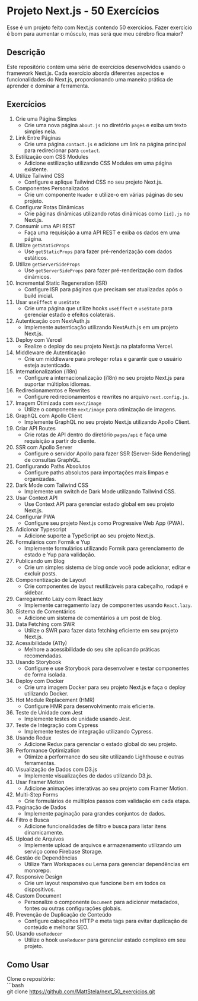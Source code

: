 # Projeto Next.js - 50 Exercícios

Esse é um projeto feito com Next.js contendo 50 exercícios. Fazer exercício é bom para aumentar o músculo, mas será que meu cérebro fica maior?

## Descrição

Este repositório contém uma série de exercícios desenvolvidos usando o framework Next.js. Cada exercício aborda diferentes aspectos e funcionalidades do Next.js, proporcionando uma maneira prática de aprender e dominar a ferramenta.

## Exercícios

1. Crie uma Página Simples
   - Crie uma nova página `about.js` no diretório `pages` e exiba um texto simples nela.
2. Link Entre Páginas
   - Crie uma página `contact.js` e adicione um link na página principal para redirecionar para `contact`.
3. Estilização com CSS Modules
   - Adicione estilização utilizando CSS Modules em uma página existente.
4. Utilize Tailwind CSS
   - Configure e aplique Tailwind CSS no seu projeto Next.js.
5. Componentes Personalizados
   - Crie um componente `Header` e utilize-o em várias páginas do seu projeto.
6. Configurar Rotas Dinâmicas
   - Crie páginas dinâmicas utilizando rotas dinâmicas como `[id].js` no Next.js.
7. Consumir uma API REST
   - Faça uma requisição a uma API REST e exiba os dados em uma página.
8. Utilize `getStaticProps`
   - Use `getStaticProps` para fazer pré-renderização com dados estáticos.
9. Utilize `getServerSideProps`
   - Use `getServerSideProps` para fazer pré-renderização com dados dinâmicos.
10. Incremental Static Regeneration (ISR)
    - Configure ISR para páginas que precisam ser atualizadas após o build inicial.
11. Usar `useEffect` e `useState`
    - Crie uma página que utilize hooks `useEffect` e `useState` para gerenciar estado e efeitos colaterais.
12. Autenticação com NextAuth.js
    - Implemente autenticação utilizando NextAuth.js em um projeto Next.js.
13. Deploy com Vercel
    - Realize o deploy do seu projeto Next.js na plataforma Vercel.
14. Middleware de Autenticação
    - Crie um middleware para proteger rotas e garantir que o usuário esteja autenticado.
15. Internationalization (i18n)
    - Configure a internacionalização (i18n) no seu projeto Next.js para suportar múltiplos idiomas.
16. Redirecionamentos e Rewrites
    - Configure redirecionamentos e rewrites no arquivo `next.config.js`.
17. Imagem Otimizada com `next/image`
    - Utilize o componente `next/image` para otimização de imagens.
18. GraphQL com Apollo Client
    - Implemente GraphQL no seu projeto Next.js utilizando Apollo Client.
19. Criar API Routes
    - Crie rotas de API dentro do diretório `pages/api` e faça uma requisição a partir do cliente.
20. SSR com Apollo Server
    - Configure o servidor Apollo para fazer SSR (Server-Side Rendering) de consultas GraphQL.
21. Configurando Paths Absolutos
    - Configure paths absolutos para importações mais limpas e organizadas.
22. Dark Mode com Tailwind CSS
    - Implemente um switch de Dark Mode utilizando Tailwind CSS.
23. Usar Context API
    - Use Context API para gerenciar estado global em seu projeto Next.js.
24. Configurar PWA
    - Configure seu projeto Next.js como Progressive Web App (PWA).
25. Adicionar Typescript
    - Adicione suporte a TypeScript ao seu projeto Next.js.
26. Formulários com Formik e Yup
    - Implemente formulários utilizando Formik para gerenciamento de estado e Yup para validação.
27. Publicando um Blog
    - Crie um simples sistema de blog onde você pode adicionar, editar e excluir posts.
28. Componentização de Layout
    - Crie componentes de layout reutilizáveis para cabeçalho, rodapé e sidebar.
29. Carregamento Lazy com React.lazy
    - Implemente carregamento lazy de componentes usando `React.lazy`.
30. Sistema de Comentários
    - Adicione um sistema de comentários a um post de blog.
31. Data Fetching com SWR
    - Utilize o SWR para fazer data fetching eficiente em seu projeto Next.js.
32. Acessibilidade (A11y)
    - Melhore a acessibilidade do seu site aplicando práticas recomendadas.
33. Usando Storybook
    - Configure e use Storybook para desenvolver e testar componentes de forma isolada.
34. Deploy com Docker
    - Crie uma imagem Docker para seu projeto Next.js e faça o deploy utilizando Docker.
35. Hot Module Replacement (HMR)
    - Configure HMR para desenvolvimento mais eficiente.
36. Teste de Unidade com Jest
    - Implemente testes de unidade usando Jest.
37. Teste de Integração com Cypress
    - Implemente testes de integração utilizando Cypress.
38. Usando Redux
    - Adicione Redux para gerenciar o estado global do seu projeto.
39. Performance Optimization
    - Otimize a performance do seu site utilizando Lighthouse e outras ferramentas.
40. Visualização de Dados com D3.js
    - Implemente visualizações de dados utilizando D3.js.
41. Usar Framer Motion
    - Adicione animações interativas ao seu projeto com Framer Motion.
42. Multi-Step Forms
    - Crie formulários de múltiplos passos com validação em cada etapa.
43. Paginação de Dados
    - Implemente paginação para grandes conjuntos de dados.
44. Filtro e Busca
    - Adicione funcionalidades de filtro e busca para listar itens dinamicamente.
45. Upload de Arquivos
    - Implemente upload de arquivos e armazenamento utilizando um serviço como Firebase Storage.
46. Gestão de Dependências
    - Utilize Yarn Workspaces ou Lerna para gerenciar dependências em monorepo.
47. Responsive Design
    - Crie um layout responsivo que funcione bem em todos os dispositivos.
48. Custom Document
    - Personalize o componente `Document` para adicionar metadados, fontes ou outras configurações globais.
49. Prevenção de Duplicação de Conteúdo
    - Configure cabeçalhos HTTP e meta tags para evitar duplicação de conteúdo e melhorar SEO.
50. Usando `useReducer`
    - Utilize o hook `useReducer` para gerenciar estado complexo em seu projeto.

## Como Usar

Clone o repositório:<br>
    ```bash<br>
    git clone https://github.com/MattStela/next_50_exercicios.git

